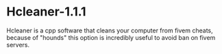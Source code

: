 # Hcleaner-1.1.1
Hcleaner is a cpp software that cleans your computer from fivem cheats, because of "hounds" this option is incredibly useful to avoid ban on fivem servers.
